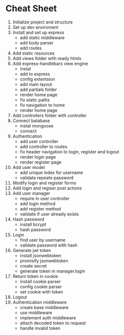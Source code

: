 # Cheat Sheet

1. Initialize project and structure
2. Set up dev enviroment
3. Install and set up express
    - add static middleware
    - add body parser
    - add routes
4. Add static resources
5. Add views folder with ready htmls
6. Add express-handlebars view engine
    - instal
    - add to express
    - config extentsion
    - add main layout
    - add partials folder
    - render home page
    - fix static paths
    - fix navigation to home
    - render home page
7. Add controllers folder with controller
8. Connect batabase
    - instal mongoose
    - connect
9. Authentication
    - add user controller
    - add controller to routes
    - fix header navigation to login, register and logout
    - render login page
    - render register page
10. Add user model
    - add unique index for username
    - validate repeate password
11. Modify login and register forms
12. Add login and regiser post actions
13. Add user manager
    - require in user controller
    - add login method
    - add register method
    - validate if user already exists
14. Hash password
    - install bcrypt
    - hash password
15. Login
    - find user by username
    - validate password with hash
16. Generate jwt token
    - install jsonwebtoken
    - promisify jsonwebtoken
    - create secret
    - generate token in manager.login
17. Return token in cookie
    - install cookie parser
    - config cookie parser
    - set cookie with token
18. Logout
19. Authentication middleware
    - create base middleware
    - use middleware
    - implement auth middleware
    - attach decoded token to request
    - handle invalid token
